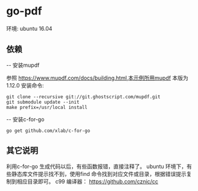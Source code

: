# go-pdf

环境:
ubuntu 16.04

## 依赖
-- 安装mupdf

参照 https://www.mupdf.com/docs/building.html,本示例所用mupdf 本版为1.12.0
安装命令:
```
git clone --recursive git://git.ghostscript.com/mupdf.git
git submodule update --init
make prefix=/usr/local install
```

-- 安装c-for-go

```
go get github.com/xlab/c-for-go
```

## 其它说明
利用c-for-go 生成代码以后，有些函数报错，直接注释了。
ubuntu 环境下，有些静态库文件提示找不到，使用find 命令找到对应文件或目录，根据错误提示复制到相应目录即可。
c99 编译器： https://github.com/cznic/cc

